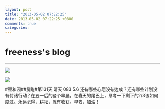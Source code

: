 ```yaml
---
layout: post
title: "2013-05-02 07:22:25"
date: 2013-05-02 07:22:25 +0800
comments: true
categories: 
---
```


# freeness's blog

----------

![](http://okqmqrbgo.bkt.clouddn.com/201305020722251.jpg)

![](http://okqmqrbgo.bkt.clouddn.com/201305020722252.jpg)

>
\#颐和园\#\#晨跑\#第131天 晴天 083 5.6 还有哪些心愿没有达成？还有哪些计划没有付诸行动？在五一后的这个早晨，在春天的尾巴上，思考一下剩下的2/3该如何度过。永远记得，耕耘，就有收获。早安，加油！